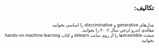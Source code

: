 <div dir='rtl'>
<h2>تکالیف:</h2><br>
مدل‌های generative و discriminative را اساسی بخوانید.<br>
مقاله‌ی اندرو ان‌جی سال ۲۰۰۲ را بخوانید. <br>
مبحث ensembleها را از روی سایت sklearn و کتاب hands-on machine learning بخوانید.
</div>

